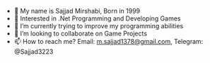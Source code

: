 - 👋 My name is Sajjad Mirshabi, Born in 1999
- 👀 Interested in .Net Programming and Developing Games
- 🌱 I’m currently trying to improve my programming abilities
- 💞️ I’m looking to collaborate on Game Projects
- 📫 How to reach me? Email: m.sajjad1378@gmail.com, Telegram: @Sajjad3223

<!---
Sajjad3223/Sajjad3223 is a ✨ special ✨ repository because its `README.md` (this file) appears on your GitHub profile.
You can click the Preview link to take a look at your changes.
--->
